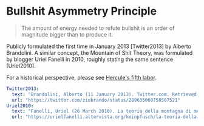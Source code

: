 # Bullshit Asymmetry Principle

> The amount of energy needed to refute bullshit is an order of magnitude bigger than to produce it.

Publicly formulated the first time in January 2013 [Twitter2013] by Alberto Brandolini. A similar concept, the Mountain of Shit Theory, was formulated by blogger Uriel Fanelli in 2010, roughly stating the same sentence [Uriel2010].

For a historical perspective, please see [Hercule's fifth labor](https://en.wikipedia.org/wiki/Labours_of_Hercules#Fifth:_Augean_stables).

~~~yaml references
Twitter2013:
  text: "Brandolini, Alberto (11 January 2013). Twitter.com. Retrieved 1 November 2019."
  url: "https://twitter.com/ziobrando/status/289635060758507521"
Uriel2010:
  text: "Fanelli, Uriel (26 March 2010). La teoria della montagna di merda®. Retrieved 1 November 2019."
  url: "https://urielfanelli.altervista.org/keinpfusch/la-teoria-della-montagna-di-merda/2010-03-26/"
~~~
